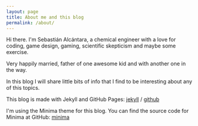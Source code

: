 ```yaml
---
layout: page
title: About me and this blog
permalink: /about/
---
```


Hi there. I'm Sebastián Alcántara, a chemical engineer with a love for coding, game design, gaming, scientific skepticism and maybe some exercise.

Very happily married, father of one awesome kid and with another one in the way.

In this blog I will share little bits of info that I find to be interesting about any of this topics.

This blog is made with Jekyll and GitHub Pages:
[jekyll][jekyll-organization] /
[github](https://github.com)

I'm using the Minima theme for this blog. You can find the source code for Minima at GitHub:
[minima](https://github.com/jekyll/minima)

[jekyll-organization]: https://github.com/jekyll